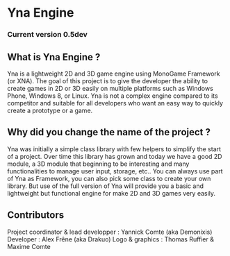 Yna Engine
==========

### Current version 0.5dev

## What is Yna Engine ?

Yna is a lightweight 2D and 3D game engine using MonoGame Framework (or XNA). The goal of this project is to give the developer the ability to create games in 2D or 3D easily on multiple platforms such as Windows Phone, Windows 8, or Linux. Yna is not a complex engine compared to its competitor and suitable for all developers who want an easy way to quickly create a prototype or a game.

## Why did you change the name of the project ?

Yna was initially a simple class library with few helpers to simplify the start of a project. Over time this library has grown and today we have a good 2D module, a 3D module that beginning to be interesting and many functionalities to manage user input, storage, etc..
You can always use part of Yna as Framework, you can also pick some class to create your own library. But use of the full version of Yna will provide you a basic and lightweight but functional engine for make 2D and 3D games very easily.

## Contributors

Project coordinator & lead developper : Yannick Comte (aka Demonixis)
Developer : Alex Frêne (aka Drakuo)
Logo & graphics : Thomas Ruffier & Maxime Comte
